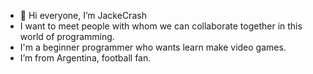 - 👋 Hi everyone, I’m JackeCrash
- I want to meet people with whom we can collaborate together in this world of programming.
- I'm a beginner programmer who wants learn make video games.
- I’m from Argentina, football fan.
